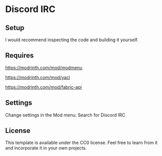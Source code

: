 # Discord IRC

## Setup

I would recommend inspecting the code and building it yourself.

## Requires
https://modrinth.com/mod/modmenu

https://modrinth.com/mod/yacl

https://modrinth.com/mod/fabric-api

## Settings
Change settings in the Mod menu. Search for Discord IRC

## License

This template is available under the CC0 license. Feel free to learn from it and incorporate it in your own projects.
